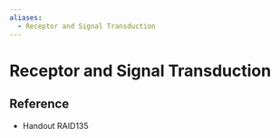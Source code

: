 ```yaml
---
aliases:
  - Receptor and Signal Transduction
---
```


# Receptor and Signal Transduction

## Reference

- Handout RAID135
